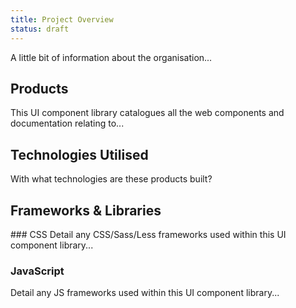```yaml
---
title: Project Overview
status: draft
---
```

A little bit of information about the organisation...

## Products
This UI component library catalogues all the web components and documentation relating to...

## Technologies Utilised
With what technologies are these products built?

## Frameworks & Libraries
### CSS
Detail any CSS/Sass/Less frameworks used within this UI component library... 

### JavaScript
Detail any JS frameworks used within this UI component library...